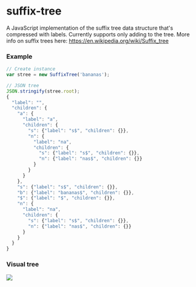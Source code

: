 # suffix-tree

A JavaScript implementation of the suffix tree data structure that's compressed with labels. Currently supports only adding to the tree. More info on suffix trees here: https://en.wikipedia.org/wiki/Suffix_tree

### Example
```javascript
// Create instance
var stree = new SuffixTree('bananas');

// JSON tree
JSON.stringify(stree.root);
{
  "label": "",
  "children": {
    "a": {
      "label": "a",
      "children": {
        "s": {"label": "s$", "children": {}},
        "n": {
          "label": "na",
          "children": {
            "s": {"label": "s$", "children": {}},
            "n": {"label": "nas$", "children": {}}
          }
        }
      }
    },
    "s": {"label": "s$", "children": {}},
    "b": {"label": "bananas$", "children": {}},
    "$": {"label": "$", "children": {}},
    "n": {
      "label": "na",
      "children": {
        "s": {"label": "s$", "children": {}},
        "n": {"label": "nas$", "children": {}}
      }
    }
  }
}
```
### Visual tree
<img src="https://github.com/vasilionjea/suffix-tree/blob/master/suffix-tree-bananas.png">
